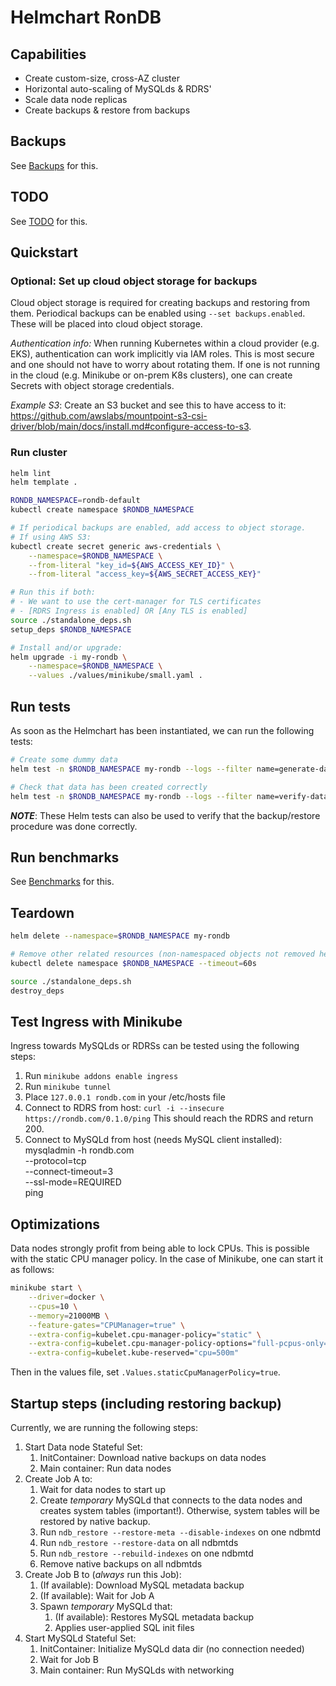 # Helmchart RonDB

## Capabilities

- Create custom-size, cross-AZ cluster
- Horizontal auto-scaling of MySQLds & RDRS'
- Scale data node replicas
- Create backups & restore from backups

## Backups

See [Backups](docs/backups.md) for this.

## TODO

See [TODO](docs/todo.md) for this.

## Quickstart

### Optional: Set up cloud object storage for backups

Cloud object storage is required for creating backups and restoring from them. Periodical backups can be
enabled using `--set backups.enabled`. These will be placed into cloud object storage.

_Authentication info:_ When running Kubernetes within a cloud provider (e.g. EKS), authentication can work implicitly via IAM roles.
This is most secure and one should not have to worry about rotating them. If one is not running in the cloud
(e.g. Minikube or on-prem K8s clusters), one can create Secrets with object storage credentials.

_Example S3_: Create an S3 bucket and see this to have access to it: https://github.com/awslabs/mountpoint-s3-csi-driver/blob/main/docs/install.md#configure-access-to-s3.

### Run cluster

```bash
helm lint
helm template .

RONDB_NAMESPACE=rondb-default
kubectl create namespace $RONDB_NAMESPACE

# If periodical backups are enabled, add access to object storage.
# If using AWS S3:
kubectl create secret generic aws-credentials \
    --namespace=$RONDB_NAMESPACE \
    --from-literal "key_id=${AWS_ACCESS_KEY_ID}" \
    --from-literal "access_key=${AWS_SECRET_ACCESS_KEY}"

# Run this if both:
# - We want to use the cert-manager for TLS certificates
# - [RDRS Ingress is enabled] OR [Any TLS is enabled]
source ./standalone_deps.sh
setup_deps $RONDB_NAMESPACE

# Install and/or upgrade:
helm upgrade -i my-rondb \
    --namespace=$RONDB_NAMESPACE \
    --values ./values/minikube/small.yaml .
```

## Run tests

As soon as the Helmchart has been instantiated, we can run the following tests:

```bash
# Create some dummy data
helm test -n $RONDB_NAMESPACE my-rondb --logs --filter name=generate-data

# Check that data has been created correctly
helm test -n $RONDB_NAMESPACE my-rondb --logs --filter name=verify-data
```

***NOTE***: These Helm tests can also be used to verify that the backup/restore procedure was done correctly.

## Run benchmarks

See [Benchmarks](docs/benchmarks.md) for this.

## Teardown

```bash
helm delete --namespace=$RONDB_NAMESPACE my-rondb

# Remove other related resources (non-namespaced objects not removed here e.g. PriorityClass)
kubectl delete namespace $RONDB_NAMESPACE --timeout=60s

source ./standalone_deps.sh
destroy_deps
```

## Test Ingress with Minikube

Ingress towards MySQLds or RDRSs can be tested using the following steps:

1. Run `minikube addons enable ingress`
2. Run `minikube tunnel`
3. Place `127.0.0.1 rondb.com` in your /etc/hosts file
4. Connect to RDRS from host:
    `curl -i --insecure https://rondb.com/0.1.0/ping`
    This should reach the RDRS and return 200.
5. Connect to MySQLd from host (needs MySQL client installed):
    mysqladmin -h rondb.com \
        --protocol=tcp \
        --connect-timeout=3 \
        --ssl-mode=REQUIRED \
        ping

## Optimizations

Data nodes strongly profit from being able to lock CPUs. This is possible with the
static CPU manager policy. In the case of Minikube, one can start it as follows:

```bash
minikube start \
    --driver=docker \
    --cpus=10 \
    --memory=21000MB \
    --feature-gates="CPUManager=true" \
    --extra-config=kubelet.cpu-manager-policy="static" \
    --extra-config=kubelet.cpu-manager-policy-options="full-pcpus-only=true" \
    --extra-config=kubelet.kube-reserved="cpu=500m"
```

Then in the values file, set `.Values.staticCpuManagerPolicy=true`.

## Startup steps (including restoring backup)

Currently, we are running the following steps:

1. Start Data node Stateful Set:
   1. InitContainer: Download native backups on data nodes
   2. Main container: Run data nodes
2. Create Job A to:
   1. Wait for data nodes to start up
   2. Create *temporary* MySQLd that connects to the data nodes and
        creates system tables (important!). Otherwise, system tables
        will be restored by native backup.
   3. Run `ndb_restore --restore-meta --disable-indexes` on one ndbmtd
   4. Run `ndb_restore --restore-data` on all ndbmtds
   5. Run `ndb_restore --rebuild-indexes` on one ndbmtd
   6. Remove native backups on all ndbmtds
3. Create Job B to (*always* run this Job):
   1. (If available): Download MySQL metadata backup
   2. (If available): Wait for Job A
   3. Spawn *temporary* MySQLd that:
      1. (If available): Restores MySQL metadata backup
      2. Applies user-applied SQL init files
4. Start MySQLd Stateful Set:
   1. InitContainer: Initialize MySQLd data dir (no connection needed)
   2. Wait for Job B
   3. Main container: Run MySQLds with networking
